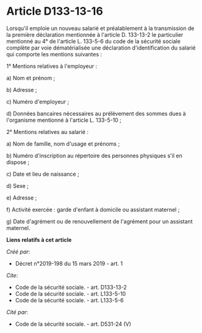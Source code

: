 # Article D133-13-16

Lorsqu'il emploie un nouveau salarié et préalablement à la transmission de la première déclaration mentionnée à l'article D.
133-13-2 le particulier mentionné au 4° de l'article L. 133-5-6 du code de la sécurité sociale complète par voie
dématérialisée une déclaration d'identification du salarié qui comporte les mentions suivantes : 

1° Mentions relatives à l'employeur : 

a) Nom et prénom ; 

b) Adresse ; 

c) Numéro d'employeur ; 

d) Données bancaires nécessaires au prélèvement des sommes dues à l'organisme mentionné à l'article L. 133-5-10 ; 

2° Mentions relatives au salarié : 

a) Nom de famille, nom d'usage et prénoms ; 

b) Numéro d'inscription au répertoire des personnes physiques s'il en dispose ; 

c) Date et lieu de naissance ; 

d) Sexe ; 

e) Adresse ; 

f) Activité exercée : garde d'enfant à domicile ou assistant maternel ; 

g) Date d'agrément ou de renouvellement de l'agrément pour un assistant maternel.

**Liens relatifs à cet article**

_Créé par_:

  - Décret n°2019-198 du 15 mars 2019 - art. 1

_Cite_:

  - Code de la sécurité sociale. - art. D133-13-2
  - Code de la sécurité sociale. - art. L133-5-10
  - Code de la sécurité sociale. - art. L133-5-6

_Cité par_:

  - Code de la sécurité sociale. - art. D531-24 (V)
